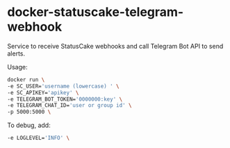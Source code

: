 # docker-statuscake-telegram-webhook

Service to receive StatusCake webhooks and call Telegram Bot API to send alerts.

Usage:

```sh
docker run \
-e SC_USER='username (lowercase) ' \
-e SC_APIKEY='apikey' \
-e TELEGRAM_BOT_TOKEN='0000000:key' \
-e TELEGRAM_CHAT_ID='user or group id' \
-p 5000:5000 \
```

To debug, add:

```sh
-e LOGLEVEL='INFO' \
```
